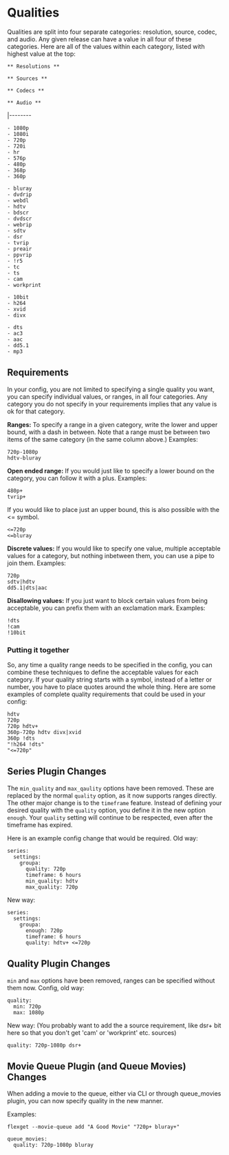 # Qualities
Qualities are split into four separate categories: resolution, source, codec, and audio. Any given release can have a value in all four of these categories. Here are all of the values within each category, listed with highest value at the top:

```th
** Resolutions **
```
```th
** Sources **
```
```th
** Codecs **
```
```th
** Audio **
```
|--------
```td style="vertical-align: top"
- 1080p
- 1080i
- 720p
- 720i
- hr
- 576p
- 480p
- 368p
- 360p
```
```td style="vertical-align: top"
- bluray
- dvdrip
- webdl
- hdtv
- bdscr
- dvdscr
- webrip
- sdtv
- dsr
- tvrip
- preair
- ppvrip
- !r5
- tc
- ts
- cam
- workprint
```
```td style="vertical-align: top"
- 10bit
- h264
- xvid
- divx
```
```td style="vertical-align: top"
- dts
- ac3
- aac
- dd5.1
- mp3
```

## Requirements
In your config, you are not limited to specifying a single quality you want, you can specify individual values, or ranges, in all four categories. Any category you do not specify in your requirements implies that any value is ok for that category.

**Ranges:**
To specify a range in a given category, write the lower and upper bound, with a dash in between. Note that a range must be between two items of the same category (in the same column above.) Examples:
```
720p-1080p
hdtv-bluray
```

**Open ended range:**
If you would just like to specify a lower bound on the category, you can follow it with a plus. Examples:
```
480p+
tvrip+
```
If you would like to place just an upper bound, this is also possible with the <= symbol.
```
<=720p
<=bluray
```

**Discrete values:**
If you would like to specify one value, multiple acceptable values for a category, but nothing inbetween them, you can use a pipe to join them. Examples:
```
720p
sdtv|hdtv
dd5.1|dts|aac
```

**Disallowing values:**
If you just want to block certain values from being acceptable, you can prefix them with an exclamation mark. Examples:
```
!dts
!cam
!10bit
```

### Putting it together
So, any time a quality range needs to be specified in the config, you can combine these techniques to define the acceptable values for each category. If your quality string starts with a symbol, instead of a letter or number, you have to place quotes around the whole thing. Here are some examples of complete quality requirements that could be used in your config:
```
hdtv
720p
720p hdtv+
360p-720p hdtv divx|xvid
360p !dts
"!h264 !dts"
"<=720p"
```

## Series Plugin Changes
The `min_quality` and `max_qaulity` options have been removed. These are replaced by the normal `quality` option, as it now supports ranges directly. The other major change is to the `timeframe` feature. Instead of defining your desired quality with the `quality` option, you define it in the new option `enough`. Your `quality` setting will continue to be respected, even after the timeframe has expired.

Here is an example config change that would be required.
Old way:
```
series:
  settings:
    groupa:
      quality: 720p
      timeframe: 6 hours
      min_quality: hdtv
      max_quality: 720p
```
New way:
```
series:
  settings:
    groupa:
      enough: 720p
      timeframe: 6 hours
      quality: hdtv+ <=720p
```

## Quality Plugin Changes
`min` and `max` options have been removed, ranges can be specified without them now.
Config, old way:
```
quality:
  min: 720p
  max: 1080p
```
New way: (You probably want to add the a source requirement, like dsr+ bit here so that you don't get 'cam' or 'workprint' etc. sources)
```
quality: 720p-1080p dsr+
```

## Movie Queue Plugin (and Queue Movies) Changes
When adding a movie to the queue, either via CLI or through queue_movies plugin, you can now specify quality in the new manner.

Examples:
```
flexget --movie-queue add "A Good Movie" "720p+ bluray+"
```
```
queue_movies:
  quality: 720p-1080p bluray
```